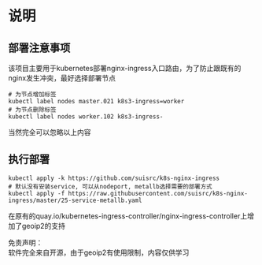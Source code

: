 # 说明

## 部署注意事项
该项目主要用于kubernetes部署nginx-ingress入口路由，为了防止跟既有的nginx发生冲突，最好选择部署节点
```
# 为节点增加标签
kubectl label nodes master.021 k8s3-ingress=worker
# 为节点删除标签
kubectl label nodes worker.102 k8s3-ingress-
```
当然完全可以忽略以上内容


## 执行部署
```
kubectl apply -k https://github.com/suisrc/k8s-nginx-ingress
# 默认没有安装service, 可以从nodeport, metallb选择需要的部署方式
kubectl apply -f https://raw.githubusercontent.com/suisrc/k8s-nginx-ingress/master/25-service-metallb.yaml
```

在原有的quay.io/kubernetes-ingress-controller/nginx-ingress-controller上增加了geoip2的支持

免责声明：  
    软件完全来自开源，由于geoip2有使用限制，内容仅供学习
